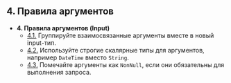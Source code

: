 ## 4. Правила аргументов

- **4. Правила аргументов (Input)** 
  - [4.1.](./4.1-grouping-input.md) Группируйте взаимосвязанные аргументы вместе в новый input-тип.
  - [4.2.](./4.2-custom-scalar-for-input.md) Используйте строгие скалярные типы для аргументов, например `DateTime` вместо `String`.
  - [4.3.](./4.3-non-null-input.md) Помечайте аргументы как `NonNull`, если они обязательны для выполнения запроса.